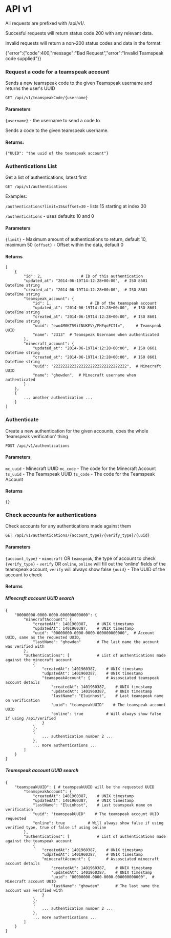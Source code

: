 API v1
======

All requests are prefixed with /api/v1/.

Succesful requests will return status code 200 with any relevant data.

Invalid requests will return a non-200 status codes and data in the format:

{"error":{"code":400,"message":"Bad Request","error":"Invalid Teamspeak code supplied"}}

### Request a code for a teamspeak account

Sends a new teamspeak code to the given Teamspeak username and returns the user's UUID

`GET /api/v1/teamspeakCode/{username}`

#### Parameters

`{username}` - the username to send a code to

Sends a code to the given teamspeak username.

#### Returns:

    {"UUID": "the uuid of the teamspeak account"}
    
### Authentications List

Get a list of authentications, latest first

`GET /api/v1/authentications`

Examples:

`/authentications?limit=15&offset=30` - lists 15 starting at index 30

`/authentications` - uses defaults 10 and 0

#### Parameters

`{limit}` - Maximum amount of authentications to return, default 10, maximum 50
`{offset}` - Offset within the data, default 0

#### Returns

    [
        {
            "id": 2,                 # ID of this authentication
            "updated_at": "2014-06-19T14:12:28+00:00",  # ISO 8601 DateTime string
            "created_at": "2014-06-19T14:12:28+00:00",  # ISO 8601 DateTime string
            "teamspeak_account": {
                "id": 1,                 # ID of the teamspeak account
                "updated_at": "2014-06-19T14:12:28+00:00",  # ISO 8601 DateTime string
                "created_at": "2014-06-19T14:12:28+00:00",  # ISO 8601 DateTime string
                "uuid": "ewo4M0KT59ifNUKEV\/FHEqoFCI1=",     # Teamspeak UUID
                "name": "2313"  # Teamspeak Username when authenticated
            },
            "minecraft_account": {
                "updated_at": "2014-06-19T14:12:28+00:00",  # ISO 8601 DateTime string
                "created_at": "2014-06-19T14:12:28+00:00",  # ISO 8601 DateTime string
                "uuid": "22222222222222222222222222222222",  # Minecraft UUID
                "name": "ghowden",  # Minecraft username when authenticated
            }
        },
        {
            ... another authentication ...
        }
    ]
    
### Authenticate

Create a new authentication for the given accounts, does the whole 'teamspeak verification' thing

`POST /api/v1/authentications`

#### Parameters

`mc_uuid` - Minecraft UUID
`mc_code` - The code for the Minecraft Account
`ts_uuid` - The Teamspeak UUID
`ts_code` - The code for the Teamspeak Account

#### Returns

    {}
    
### Check accounts for authentications

Check accounts for any authentications made against them

`GET /api/v1/authentications/{account_type}/{verify_type}/{uuid}`

#### Parameters

`{account_type}` - `minecraft` OR `teamspeak`, the type of account to check
`{verify_type}` - `verify` OR `online`, `online` will fill out the 'online' fields of the teamspeak account, `verify` will always show false
`{uuid}` - The UUID of the account to check

#### Returns

##### Minecraft account UUID search

    {
        "00000000-0000-0000-000000000000": {
            "minecraftAccount": {
                "createdAt": 1401960387,    # UNIX timestamp
                "updatedAt": 1401960387,    # UNIX timestamp
                "uuid": "00000000-0000-0000-000000000000",  # Account UUID, same as the requested UUID,
                "lastName": "ghowden"       # The last name the account was verified with
            },
            "authentications": [            # List of authentications made against the minecraft account
                {
                    "createdAt": 1401960387,    # UNIX timestamp
                    "udpatedAt": 1401960387,    # UNIX timestamp
                    "teamspeakAccount": {       # Assosciated teamspeak account details
                        "createdAt": 1401960387,    # UNIX timestamp
                        "updatedAt": 1401960387,    # UNIX timestamp
                        "lastName": "Eluinhost",    # Last teamspeak name on verification
                        "uuid": "teamspeakUUID"    # The teamspeak account UUID
                        "online": true          # Will always show false if using /api/verified
                    }
                },
                {
                    ... authentication number 2 ...
                },
                ... more authentications ...
            ]
        }
    }

##### Teamspeak account UUID search

    {
        "teamspeakUUID": { # teamspeakUUID will be the requested UUID
            "teamspeakAccount": {
                "createdAt": 1401960387,    # UNIX timestamp
                "updatedAt": 1401960387,    # UNIX timestamp
                "lastName": "Eluinhost",    # Last teamspeak name on verification
                "uuid": "teamspeakUUID"    # The teamspeak account UUID requested
                "online": true          # Will always show false if using verified type, true of false if using online
            },
            "authentications": [            # List of authentications made against the teamspeak account
                {
                    "createdAt": 1401960387,    # UNIX timestamp
                    "udpatedAt": 1401960387,    # UNIX timestamp
                    "minecraftAccount": {       # Assosciated minecraft account details
                        "createdAt": 1401960387,    # UNIX timestamp
                        "updatedAt": 1401960387,    # UNIX timestamp
                        "uuid": "00000000-0000-0000-000000000000",  # Minecraft account UUID
                        "lastName": "ghowden"       # The last name the account was verified with
                    }
                },
                {
                    ... authentication number 2 ...
                },
                ... more authentications ...
            ]
        }
    }